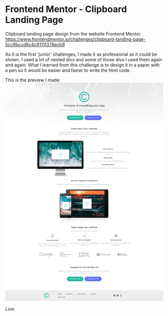 # Frontend Mentor - Clipboard Landing Page

Clipboard landing page design from the website Frontend Mentor.
https://www.frontendmentor.io/challenges/clipboard-landing-page-5cc9bccd6c4c91111378ecb9

As it is the first 'junior' challenges, I made it as professional as it could be shown. I used a lot of nested divs and some of those divs I used them again and again. What I learned from this challenge is to design it in a paper with a pen so it would be easier and faster to write the html code.

This is the preview I made:
![](FinishedPreview.png)

Live: 
